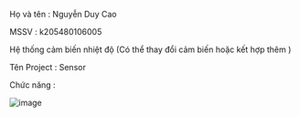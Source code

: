 Họ và tên : Nguyễn Duy Cao

MSSV : k205480106005

Hệ thống cảm biến nhiệt độ (Có thể thay đổi cảm biến hoặc kết hợp thêm )

Tên Project : Sensor

Chức năng : 

![image](https://github.com/mmm44455/Api_cam_bien/assets/132626865/7b0ba438-d4cd-4073-9b29-ee75b7e7a85e)

